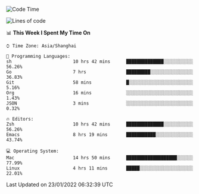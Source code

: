 <!--START_SECTION:waka-->
![Code Time](http://img.shields.io/badge/Code%20Time-583%20hrs%2012%20mins-blue)

![Lines of code](https://img.shields.io/badge/From%20Hello%20World%20I%27ve%20Written-22%20Thousand%20lines%20of%20code-blue)

📊 **This Week I Spent My Time On** 

```text
⌚︎ Time Zone: Asia/Shanghai

💬 Programming Languages: 
sh                       10 hrs 42 mins      ██████████████░░░░░░░░░░░   56.26% 
Go                       7 hrs               █████████░░░░░░░░░░░░░░░░   36.83% 
Git                      58 mins             █░░░░░░░░░░░░░░░░░░░░░░░░   5.16% 
Org                      16 mins             ░░░░░░░░░░░░░░░░░░░░░░░░░   1.43% 
JSON                     3 mins              ░░░░░░░░░░░░░░░░░░░░░░░░░   0.32%

🔥 Editors: 
Zsh                      10 hrs 42 mins      ██████████████░░░░░░░░░░░   56.26% 
Emacs                    8 hrs 19 mins       ███████████░░░░░░░░░░░░░░   43.74%

💻 Operating System: 
Mac                      14 hrs 50 mins      ███████████████████░░░░░░   77.99% 
Linux                    4 hrs 11 mins       █████░░░░░░░░░░░░░░░░░░░░   22.01%

```


 Last Updated on 23/01/2022 06:32:39 UTC
<!--END_SECTION:waka-->
